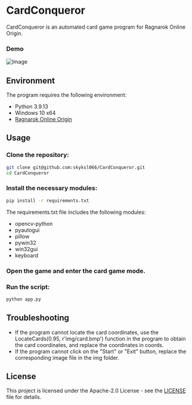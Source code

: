 # CardConqueror
CardConqueror is an automated card game program for Ragnarok Online Origin.

### Demo
![Image](https://github.com/skyksl066/CardConqueror/raw/main/img/sample.gif?raw=true)

## Environment
The program requires the following environment:
- Python 3.9.13
- Windows 10 x64
- [Ragnarok Online Origin]()

## Usage
### Clone the repository:
```bash
git clone git@github.com:skyksl066/CardConqueror.git
cd CardConqueror
```
### Install the necessary modules:
```bash
pip install -r requirements.txt
```
The requirements.txt file includes the following modules:
- opencv-python
- pyautogui
- pillow
- pywin32
- win32gui
- keyboard

### Open the game and enter the card game mode.
### Run the script:
```bash
python app.py
```

## Troubleshooting
- If the program cannot locate the card coordinates, use the LocateCards(0.95, r'img/card.bmp') function in the program to obtain the card coordinates, and replace the coordinates in coords.
- If the program cannot click on the "Start" or "Exit" button, replace the corresponding image file in the img folder.

## License
This project is licensed under the Apache-2.0 License - see the [LICENSE](https://github.com/skyksl066/CardConqueror/blob/main/LICENSE) file for details.